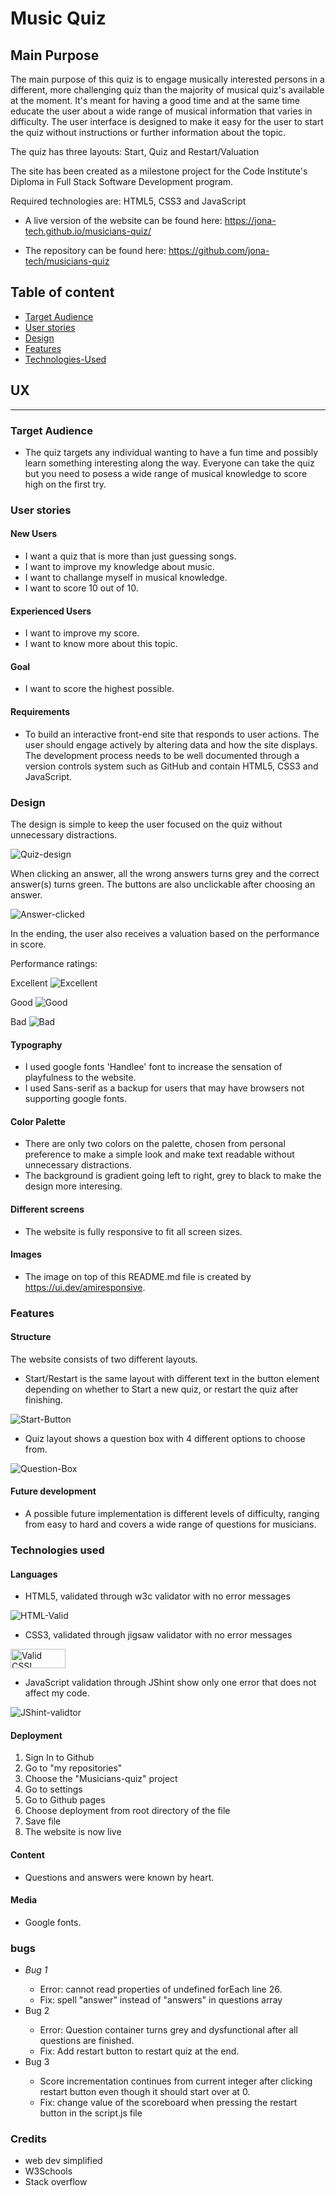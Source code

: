 # Music Quiz



## Main Purpose

The main purpose of this quiz is to engage musically interested persons in a different, more challenging quiz than the majority of musical quiz's available at the moment. 
It's meant for having a good time and at the same time educate the user about a wide range of musical information that varies in difficulty. The user interface is designed to make it easy for the user to start the quiz without instructions or further information about the topic.

The quiz has three layouts: Start, Quiz and Restart/Valuation

The site has been created as a milestone project for the Code Institute's Diploma in Full Stack Software Development program.

Required technologies are: HTML5, CSS3 and JavaScript

* A live version of the website can be found here: https://jona-tech.github.io/musicians-quiz/

* The repository can be found here: https://github.com/jona-tech/musicians-quiz

## Table of content


* [Target Audience](#target-audience)
* [User stories](#user-stories)
* [Design](#design)
* [Features](#features)
* [Technologies-Used](#technologies-used)


## UX
<hr>

### Target Audience

* The quiz targets any individual wanting to have a fun time and possibly learn something interesting along the way. Everyone can take the quiz but you need to posess a wide range of musical knowledge to score high on the first try.

### User stories

#### New Users
* I want a quiz that is more than just guessing songs.
* I want to improve my knowledge about music.
* I want to challange myself in musical knowledge.
* I want to score 10 out of 10.

#### Experienced Users
* I want to improve my score.
* I want to know more about this topic.

#### Goal
* I want to score the highest possible.

#### Requirements
* To build an interactive front-end site that responds to user actions. The user should engage actively by altering data and how the site displays. The development process needs to be well documented through a version controls system such as GitHub and contain HTML5, CSS3 and JavaScript.

### Design
The design is simple to keep the user focused on the quiz without unnecessary distractions. 

![Quiz-design](https://i.imgur.com/49IxgOz.png)

When clicking an answer, all the wrong answers turns grey and the correct answer(s) turns green. The buttons are also unclickable after choosing an answer.

![Answer-clicked](https://i.imgur.com/zR2pHtG.png)

In the ending, the user also receives a valuation based on the performance in score.

Performance ratings:

Excellent 
![Excellent](https://i.imgur.com/4NjIXWY.png)

Good
![Good](https://i.imgur.com/1nlr3Rm.png)

Bad
![Bad](https://i.imgur.com/R98svVE.png)

#### Typography
* I used google fonts 'Handlee' font to increase the sensation of playfulness to the website.
* I used Sans-serif as a backup for users that may have browsers not supporting google fonts.

#### Color Palette
* There are only two colors on the palette, chosen from personal preference to make a simple look and make text readable without unnecessary distractions.
* The background is gradient going left to right, grey to black to make the design more interesing.

#### Different screens
* The website is fully responsive to fit all screen sizes.

#### Images
* The image on top of this README.md file is created by https://ui.dev/amiresponsive.

### Features

#### Structure

The website consists of two different layouts.
* Start/Restart is the same layout with different text in the button element depending on whether to Start a new quiz, or restart the quiz after finishing.

![Start-Button](https://i.imgur.com/U3NNg4e.png)

* Quiz layout shows a question box with 4 different options to choose from.

![Question-Box](https://i.imgur.com/NGZf241.png)

#### Future development

* A possible future implementation is different levels of difficulty, ranging from easy to hard and covers a wide range of questions for musicians.

### Technologies used

#### Languages 

* HTML5, validated through w3c validator with no error messages

![HTML-Valid](https://i.imgur.com/oUf6rvu.png)

* CSS3, validated through jigsaw validator with no error messages

<p>
    <a href="http://jigsaw.w3.org/css-validator/check/referer">
        <img style="border:0;width:88px;height:31px"
            src="http://jigsaw.w3.org/css-validator/images/vcss"
            alt="Valid CSS!" />
    </a>
</p>

* JavaScript validation through JShint show only one error that does not affect my code.

![JShint-validtor](https://i.imgur.com/xVQzrmH.png)

#### Deployment

<ol>
<li>Sign In to Github</li>
<li>Go to "my repositories"</li>
<li>Choose the "Musicians-quiz" project</li>
<li>Go to settings</li>
<li>Go to Github pages</li>
<li>Choose deployment from root directory of the file</li>
<li>Save file</li>
<li>The website is now live</li>
</ol>

#### Content

* Questions and answers were known by heart.

#### Media

* Google fonts.


### bugs
<ul>
<li><em>Bug 1</em></li>
<ul>
<li>Error: cannot read properties of undefined forEach line 26.</li>
<li>Fix: spell "answer" instead of "answers" in questions array</li>
</ul>
<li>Bug 2</li>
<ul>
<li>Error: Question container turns grey and dysfunctional after all questions are finished.</li>
<li>Fix: Add restart button to restart quiz at the end.</li>
</ul>
<li>Bug 3</li>
<ul>
<li>Score incrementation continues from current integer after clicking restart button even though it should start over at 0.</li>
<li>Fix: change value of the scoreboard when pressing the restart button in the script.js file</li>
</ul>
</ul>

### Credits

* web dev simplified
* W3Schools
* Stack overflow

 